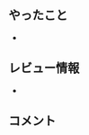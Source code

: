 ## やったこと
<!-- このPRに関連するissue-->

<!-- このPR内でやったことを記載 -->
- 

## レビュー情報
<!-- このPR内で特にレビューしてほしいところ、レビューをする上で参考になる情報 -->
- 

## コメント
<!-- レビューワーに伝えるべきことがあれば記載 -->
<!-- PRとともに、issueを閉じたい場合は"close #{issue番号}"で閉じることが可能 -->